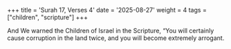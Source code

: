+++
title = 'Surah 17, Verses 4'
date = '2025-08-27'
weight = 4
tags = ["children", "scripture"]
+++

And We warned the Children of Israel in the Scripture, “You will certainly cause corruption in the land twice, and you will become extremely arrogant.